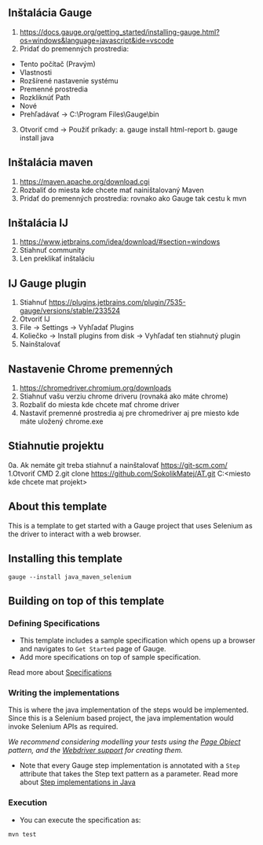 ## Inštalácia Gauge
1. https://docs.gauge.org/getting_started/installing-gauge.html?os=windows&language=javascript&ide=vscode
2. Pridať do premenných prostredia:
* Tento počítač (Pravým)
* Vlastnosti
* Rozšírené nastavenie systému
* Premenné prostredia
* Rozkliknúť Path
* Nové
* Prehľadávať -> C:\Program Files\Gauge\bin
3. Otvoriť cmd -> Použiť príkady:
   a. gauge install html-report
   b. gauge install java

## Inštalácia maven
1. https://maven.apache.org/download.cgi
2. Rozbaliť do miesta kde chcete mať nainištalovaný Maven
3. Pridať do premenných prostredia: rovnako ako Gauge tak cestu k mvn

## Inštalácia IJ
1. https://www.jetbrains.com/idea/download/#section=windows
2. Stiahnuť community
3. Len preklikať inštaláciu

## IJ Gauge plugin
1. Stiahnuť https://plugins.jetbrains.com/plugin/7535-gauge/versions/stable/233524
2. Otvoriť IJ
3. File -> Settings -> Vyhľadať Plugins
4. Koliečko -> Install plugins from disk -> Vyhľadať ten stiahnutý plugin
5. Nainštalovať

## Nastavenie Chrome premenných
1. https://chromedriver.chromium.org/downloads
2. Stiahnuť vašu verziu chrome driveru (rovnaká ako máte chrome)
3. Rozbaliť do miesta kde chcete mať chrome driver
4. Nastaviť premenné prostredia aj pre chromedriver aj pre miesto kde máte uložený chrome.exe

## Stiahnutie projektu
0a. Ak nemáte git treba stiahnuť a nainštalovať https://git-scm.com/
1.Otvoriť CMD
2.git clone https://github.com/SokolikMatej/AT.git C:\<miesto kde chcete mat projekt>


## About this template

This is a template to get started with a Gauge project that uses Selenium as the driver to interact with a web browser.

## Installing this template

    gauge --install java_maven_selenium

## Building on top of this template

### Defining Specifications

* This template includes a sample specification which opens up a browser and navigates to `Get Started` page of Gauge.
* Add more specifications on top of sample specification.

Read more about [Specifications](http://getgauge.io/documentation/user/current/specifications/README.html)

### Writing the implementations

This is where the java implementation of the steps would be implemented. Since this is a Selenium based project, the java implementation would invoke Selenium APIs as required.

_We recommend considering modelling your tests using the [Page Object](https://github.com/SeleniumHQ/selenium/wiki/PageObjects) pattern, and the [Webdriver support](https://github.com/SeleniumHQ/selenium/wiki/PageFactory) for creating them._

- Note that every Gauge step implementation is annotated with a `Step` attribute that takes the Step text pattern as a parameter.
Read more about [Step implementations in Java](http://getgauge.io/documentation/user/current/test_code/java/java.html)

### Execution

* You can execute the specification as:

```
mvn test
```
